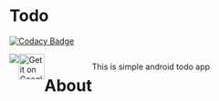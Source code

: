 # Todo

[![Codacy Badge](https://api.codacy.com/project/badge/Grade/b369a1591b6c4fa782551f8510d0ced7)](https://app.codacy.com/manual/ox-tay/todo?utm_source=github.com&utm_medium=referral&utm_content=ox-tay/todo&utm_campaign=Badge_Grade_Dashboard)

<div style="display:flex">
<a href="https://circleci.com/gh/ox-tay/todo"><img src="https://circleci.com/gh/ox-tay/todo.svg?style=shield" style="margin-bottom: 12px;"></a><a href='https://play.google.com/store/apps/details?id=com.bilgiland.todo&pcampaignid=pcampaignidMKT-Other-global-all-co-prtnr-py-PartBadge-Mar2515-1'><img alt='Get it on Google Play' src='https://play.google.com/intl/en_us/badges/static/images/badges/en_badge_web_generic.png' height="45" /></a>

# About
This is simple android todo app
